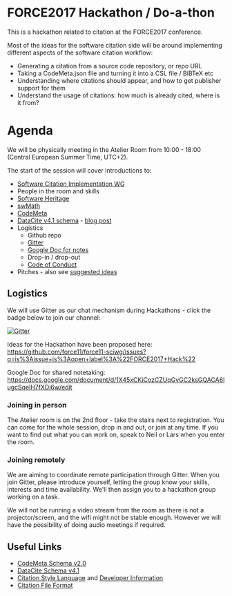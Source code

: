 # FORCE2017 Hackathon / Do-a-thon

This is a hackathon related to citation at the FORCE2017 conference.

Most of the ideas for the software citation side will be around implementing different aspects of the software citation workflow:
- Generating a citation from a source code repository, or repo URL
- Taking a CodeMeta.json file and turning it into a CSL file / BiBTeX etc
- Understanding where citations should appear, and how to get publisher support for them
- Understand the usage of citations: how much is already cited, where is it from?

# Agenda

We will be physically meeting in the Atelier Room from 10:00 - 18:00 (Central European Summer Time, UTC+2).

The start of the session will cover introductions to:
- [Software Citation Implementation WG](https://www.force11.org/group/software-citation-implementation-working-group)
- People in the room and skills
- [Software Heritage](https://www.softwareheritage.org/)
- [swMath](http://www.swmath.org/)
- [CodeMeta](https://github.com/codemeta/codemeta)
- [DataCite v4.1 schema](http://schema.datacite.org/meta/kernel-4.1/) - [blog post](https://blog.datacite.org/metadata-schema-4-1/)
- Logistics
	- Github repo 
	- [Gitter](https://gitter.im/force11-sciwg/Lobby) 
	- [Google Doc for notes](https://docs.google.com/document/d/1X45xCKiCozCZUqGvGC2ksGQACA6lugcSqelH7fXDi6w/edit)
	- Drop-in / drop-out
	- [Code of Conduct](https://www.force2017.org/information/code_of_conduct.html)
- Pitches - also see [suggested ideas](https://github.com/force11/force11-sciwg/issues?q=is%3Aissue+is%3Aopen+label%3A%22FORCE2017+Hack%22)


## Logistics

We will use Gitter as our chat mechanism during Hackathons - click the badge below to join our channel:

[![Gitter](https://badges.gitter.im/force11-sciwg/Lobby.svg)](https://gitter.im/force11-sciwg/Lobby?utm_source=badge&utm_medium=badge&utm_campaign=pr-badge&utm_content=body_badge)

Ideas for the Hackathon have been proposed here: https://github.com/force11/force11-sciwg/issues?q=is%3Aissue+is%3Aopen+label%3A%22FORCE2017+Hack%22

Google Doc for shared notetaking: https://docs.google.com/document/d/1X45xCKiCozCZUqGvGC2ksGQACA6lugcSqelH7fXDi6w/edit

### Joining in person

The Atelier room is on the 2nd floor - take the stairs next to registration.
You can come for the whole session, drop in and out, or join at any time. If you want to find out what you can work on, speak to Neil or Lars when you enter the room.

### Joining remotely

We are aiming to coordinate remote participation through Gitter. 
When you join Gitter, please introduce yourself, letting the group know your skills, interests and time availability. 
We'll then assign you to a hackathon group working on a task.

We will not be running a video stream from the room as there is not a projector/screen, and the wifi might not be stable enough. However we will have the possibility of doing audio meetings if required.

## Useful Links

- [CodeMeta Schema v2.0](https://raw.githubusercontent.com/codemeta/codemeta/2.0/codemeta.jsonld)
- [DataCite Schema v4.1](http://schema.datacite.org/meta/kernel-4.1/)
- [Citation Style Language](http://citationstyles.org/) and [Developer Information](http://citationstyles.org/developers/)
- [Citation File Format](https://citation-file-format.github.io/)
